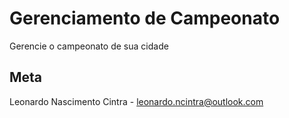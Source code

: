 # Gerenciamento de Campeonato
Gerencie o campeonato de sua cidade

## Meta
Leonardo Nascimento Cintra - leonardo.ncintra@outlook.com